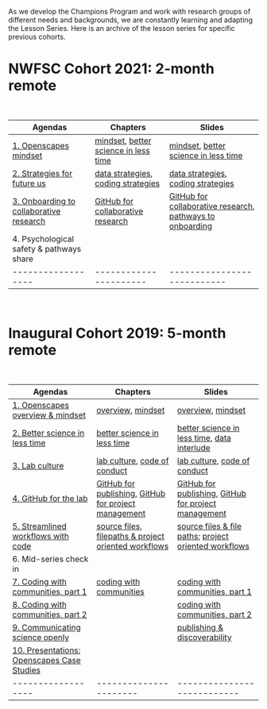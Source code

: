 As we develop the Champions Program and work with research groups of different needs and backgrounds, we are constantly learning and adapting the Lesson Series. Here is an archive of the lesson series for specific previous cohorts.

# NWFSC Cohort 2021: 2-month remote

<br>

Agendas          | Chapters |      Slides
------------------|----------------------|---------------------------
[1. Openscapes mindset](https://docs.google.com/document/d/1h-EADIRykge8fGn0ZSNnls1bm8y9AOe1d3QLheqJB2s/edit?usp=sharing) | [mindset](#mindset), [better science in less time](#bsilt) |  [mindset](https://docs.google.com/presentation/d/1giEW0EIYVnxneGpOBSJnEqg-1CVBUGrbH8Z5gawdeBc/edit?usp=sharing), [better science in less time](https://docs.google.com/presentation/d/1GmuTa1sUO_boH-2TonC875pD5xvXaIMHRKIoO3vUrdY/edit#slide=id.p)
[2. Strategies for future us](https://docs.google.com/document/d/1ypw-ZKbXp8pET6XuYL2kbZIgf-bWAfqD390wHmsOXsc/edit?usp=sharing) | [data strategies](#data-strategies), [coding strategies](#coding-strategies) | [data strategies](https://docs.google.com/presentation/d/1rv-JfJeuYhogxV6Dpn_hNDm09nfKnOMtmZpgcciI_98/edit?usp=sharing), [coding strategies](https://docs.google.com/presentation/d/1nTLJ782dpZqp3MEhQU9zNaFInrTaFUVQbj9OqsmxUYo/edit?usp=sharing) 
[3. Onboarding to collaborative research](https://docs.google.com/document/d/15Z-INAStgfo4q2kLSYGPzP5Y3nkI4HlAihHsNMlEAzg/edit?usp=sharing) | [GitHub for collaborative research](#github-issues) | [GitHub for collaborative research](https://docs.google.com/presentation/d/1PzGAbEpNhT6CDPe1DCHf5-eVAjy-2R2D3VMHz7dY774/edit?usp=sharing), [pathways to onboarding](https://docs.google.com/presentation/d/1QlzV7wjP20GoLwpwUmEfBb_y4AuZnJgU_foI564FhXo/edit?usp=sharing)
4. Psychological safety & pathways share | |   
------------------|----------------------|---------------------------


<br>

# Inaugural Cohort 2019: 5-month remote

<br>

Agendas          | Chapters |      Slides
------------------|----------------------|---------------------------
[1. Openscapes overview & mindset](https://drive.google.com/open?id=1Ia5-w8KiZgyZqX1ErGnrFihDAUAiAzkZwDfSgZw9BMU) | [overview](#overview), [mindset](#mindset) |  [overview](https://docs.google.com/presentation/d/1ePdaUE77BxVpnUUAOolG5WdeINhSZXnfIegmnYw8QVU/edit?usp=sharing), [mindset](https://docs.google.com/presentation/d/1SWjccZAzLC3IPpcmgeQiSdCdbwq_UF5DVEJQEN8ngdA/edit?usp=sharing) 
[2. Better science in less time](https://docs.google.com/document/d/1F4fatp_PLMEm6XbinxZDQjOQ8w1HYSAegmftM4Cm4E8/edit?usp=sharing) | [better science in less time](#bsilt) | [better science in less time](https://docs.google.com/presentation/d/1RGdNNZwqR74wf1d2XPUwqiaxGVtUnn58awJcEqQ_YHs/edit?usp=sharing), [data interlude](https://docs.google.com/presentation/d/1YnHR1OqtpH4LkVaNBF8LhLGPUUx7mDysw4YAR7mKKfE/edit?usp=sharing) 
[3. Lab culture](https://docs.google.com/document/d/1zY-hzebfb7KdwxQ8e4DO_SaaufocmjKEe7HjFw8ThZY/edit?usp=sharing) | [lab culture](#lab-culture), [code of conduct](code-of-conduct) | [lab culture](https://docs.google.com/presentation/d/1QlzV7wjP20GoLwpwUmEfBb_y4AuZnJgU_foI564FhXo/edit?usp=sharing), [code of conduct](https://docs.google.com/presentation/d/1eydm6NcrR_T2NwoMWYBWM682OW-qr755iYemVWL8cJg/edit?usp=sharing)
[4. GitHub for the lab](https://docs.google.com/document/d/1Y8_5EFbsaaH26LvqXc5NZZ66Np4JQWuSemQbCrNIjSY/edit?usp=sharing) |  [GitHub for publishing](#github-pub),  [GitHub for project management](#github-issues) | [GitHub for publishing](https://docs.google.com/presentation/d/1lTUAL1vO95dyjcONIWDineAWyEP92pNjFvXAM6u9y5Y/edit?usp=sharing), [GitHub for project management](https://docs.google.com/presentation/d/1JGFnZqz01Ex8h2qO3OBUHc1OiTFkAqV2ED2XFiMdN4I/edit?usp=sharing)
[5. Streamlined workflows with code](https://docs.google.com/document/d/1QHCmZm4KPuv--35PiohkpGlpwuyhPHCmZ6NczrBHeMY/edit?usp=sharing) | [source files, filepaths & project oriented workflows](#streamlined-code) | [source files & file paths](https://docs.google.com/presentation/d/1HbxQ9Lg-ySEhmvH01PnMX0BDuquQezru73GI3PV-Ibo/edit?usp=sharing); [project oriented workflows](https://docs.google.com/presentation/d/1hiSjMjTFhdDO5lLCM4uiU3D8nLFPt8eOEdDPVoaG5UQ/edit?usp=sharing)
6. Mid-series check in | | 
[7. Coding with communities, part 1](https://docs.google.com/document/d/1YHTvob1D-ow9H82x3s1rENX60b5Y-gCo5xWEtGc6fZA/edit?usp=sharing)| [coding with communities](#communities) |  [coding with communities, part 1](https://docs.google.com/presentation/d/1czvMz7a84jkaYDwHlG1cuKyf9B0mciQJVOFcc7hZtpU/edit?usp=sharing)
[8. Coding with communities, part 2](https://docs.google.com/document/d/1C2KlfXLglvWpmlHbR5cxYmm3pZITdTufgAsQdh01rV4/edit?usp=sharing) | | [coding with communities, part 2](https://docs.google.com/presentation/d/1ZYQERUuNJ69QRSUs_JKLdask_VnQRmvMTulv6m2VmUU/edit?usp=sharing)
[9. Communicating science openly](https://docs.google.com/document/d/14lZLb-5IzmoEq2L_DVki99zzMxsesmQbtaA0Uu31f_I/edit?usp=sharing) | | [publishing & discoverability](https://docs.google.com/presentation/d/1efJj7Dxg_g4ZRZT2b1agDQrT3DN5lVcNvv25IWcyGlw/edit#slide=id.g574ba85675_0_10)
[10. Presentations: Openscapes Case Studies](https://docs.google.com/document/d/1MhWL9AnrZr0hfm56pumzExJtkyMoEiylo0GoOyJZm0A/edit?usp=sharing) | |  
------------------|----------------------|---------------------------

<br>
